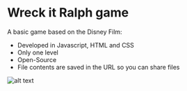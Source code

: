 # Wreck it Ralph game

A basic game based on the Disney Film:

 * Developed in Javascript, HTML and CSS
 * Only one level
 * Open-Source
 * File contents are saved in the URL so you can share files

![alt text](https://r.mprd.se/media/images/164817-Wreck-It_Ralph_(E)(EXiMiUS)-3.png)
